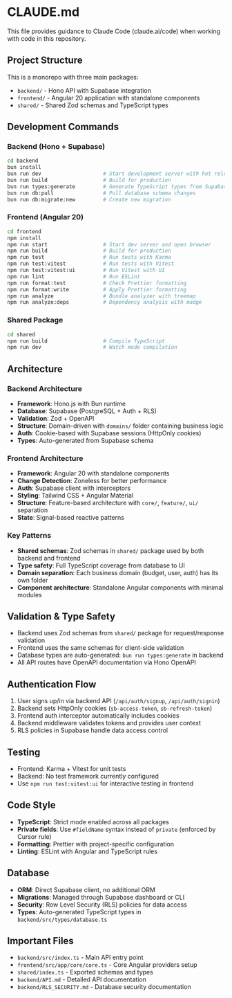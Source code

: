 # CLAUDE.md

This file provides guidance to Claude Code (claude.ai/code) when working with code in this repository.

## Project Structure

This is a monorepo with three main packages:
- `backend/` - Hono API with Supabase integration
- `frontend/` - Angular 20 application with standalone components
- `shared/` - Shared Zod schemas and TypeScript types

## Development Commands

### Backend (Hono + Supabase)
```bash
cd backend
bun install
bun run dev                    # Start development server with hot reload
bun run build                  # Build for production
bun run types:generate         # Generate TypeScript types from Supabase
bun run db:pull                # Pull database schema changes
bun run db:migrate:new         # Create new migration
```

### Frontend (Angular 20)
```bash
cd frontend
npm install
npm run start                  # Start dev server and open browser
npm run build                  # Build for production
npm run test                   # Run tests with Karma
npm run test:vitest            # Run tests with Vitest
npm run test:vitest:ui         # Run Vitest with UI
npm run lint                   # Run ESLint
npm run format:test            # Check Prettier formatting
npm run format:write           # Apply Prettier formatting
npm run analyze                # Bundle analyzer with treemap
npm run analyze:deps           # Dependency analysis with madge
```

### Shared Package
```bash
cd shared
npm run build                  # Compile TypeScript
npm run dev                    # Watch mode compilation
```

## Architecture

### Backend Architecture
- **Framework**: Hono.js with Bun runtime
- **Database**: Supabase (PostgreSQL + Auth + RLS)
- **Validation**: Zod + OpenAPI
- **Structure**: Domain-driven with `domains/` folder containing business logic
- **Auth**: Cookie-based with Supabase sessions (HttpOnly cookies)
- **Types**: Auto-generated from Supabase schema

### Frontend Architecture  
- **Framework**: Angular 20 with standalone components
- **Change Detection**: Zoneless for better performance
- **Auth**: Supabase client with interceptors
- **Styling**: Tailwind CSS + Angular Material
- **Structure**: Feature-based architecture with `core/`, `feature/`, `ui/` separation
- **State**: Signal-based reactive patterns

### Key Patterns
- **Shared schemas**: Zod schemas in `shared/` package used by both backend and frontend
- **Type safety**: Full TypeScript coverage from database to UI
- **Domain separation**: Each business domain (budget, user, auth) has its own folder
- **Component architecture**: Standalone Angular components with minimal modules

## Validation & Type Safety

- Backend uses Zod schemas from `shared/` package for request/response validation
- Frontend uses the same schemas for client-side validation
- Database types are auto-generated: `bun run types:generate` in backend
- All API routes have OpenAPI documentation via Hono OpenAPI

## Authentication Flow

1. User signs up/in via backend API (`/api/auth/signup`, `/api/auth/signin`)
2. Backend sets HttpOnly cookies (`sb-access-token`, `sb-refresh-token`)
3. Frontend auth interceptor automatically includes cookies
4. Backend middleware validates tokens and provides user context
5. RLS policies in Supabase handle data access control

## Testing

- Frontend: Karma + Vitest for unit tests
- Backend: No test framework currently configured
- Use `npm run test:vitest:ui` for interactive testing in frontend

## Code Style

- **TypeScript**: Strict mode enabled across all packages
- **Private fields**: Use `#fieldName` syntax instead of `private` (enforced by Cursor rule)
- **Formatting**: Prettier with project-specific configuration
- **Linting**: ESLint with Angular and TypeScript rules

## Database

- **ORM**: Direct Supabase client, no additional ORM
- **Migrations**: Managed through Supabase dashboard or CLI
- **Security**: Row Level Security (RLS) policies for data access
- **Types**: Auto-generated TypeScript types in `backend/src/types/database.ts`

## Important Files

- `backend/src/index.ts` - Main API entry point
- `frontend/src/app/core/core.ts` - Core Angular providers setup
- `shared/index.ts` - Exported schemas and types
- `backend/API.md` - Detailed API documentation
- `backend/RLS_SECURITY.md` - Database security documentation